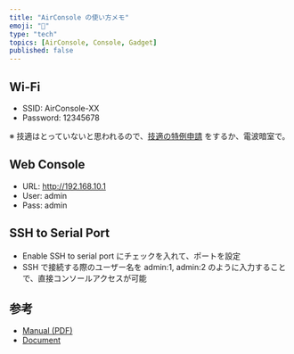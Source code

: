 ```yaml
---
title: "AirConsole の使い方メモ"
emoji: "📝"
type: "tech"
topics: [AirConsole, Console, Gadget]
published: false
---
```

## Wi-Fi

* SSID: AirConsole-XX
* Password: 12345678

※ 技適はとっていないと思われるので、[技適の特例申請](https://www.tele.soumu.go.jp/j/sys/others/exp-sp/) をするか、電波暗室で。

## Web Console

* URL: http://192.168.10.1
* User: admin
* Pass: admin

## SSH to Serial Port

* Enable SSH to serial port にチェックを入れて、ポートを設定
* SSH で接続する際のユーザー名を admin:1, admin:2 のように入力することで、直接コンソールアクセスが可能

## 参考

* [Manual (PDF)](https://www.get-console.com/airconsole/files/Airconsole-User-Manual-Full-v2.51.pdf)
* [Document](https://support.get-console.com/support/solutions/articles/5000712932-using-the-ssh-to-serial-port-feature-of-airconsole)
